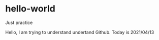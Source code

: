 # hello-world
Just practice

Hello, I am trying to understand undertand Github.
Today is 2021/04/13
